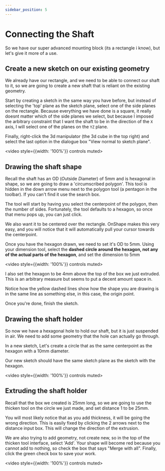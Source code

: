 ```yaml
---
sidebar_position: 5
---
```


# Connecting the Shaft

So we have our super advanced mounting block (its a rectangle i know), but let's give it more of a use.

## Create a new sketch on our existing geometry

We already have our rectangle, and we need to be able to connect our shaft to it, so we are going to create a new shaft that is reliant on the existing geometry.

Start by creating a sketch in the same way you have before, but instead of selecting the 'top' plane as the sketch plane, select one of the side planes on the rectangle. Because everything we have done is a square, it really doesnt matter which of the side planes we select, but because I imposed the arbitrary constraint that I want the shaft to be in the direction of the `X` axis, I will select one of the planes on the `YZ` plane.

Finally, right-click the 3d manipulator (the 3d cube in the top right) and select the last option in the dialogue box "View normal to sketch plane".

<video style={{width: '100%'}} controls muted>

  <source src="/img/onshape/3-sketch-on-geometry.mp4" type="video/mp4" />
</video>

## Drawing the shaft shape

Recall the shaft has an OD (*O*utside *D*iameter) of 5mm and is hexagonal in shape, so we are going to draw a 'circumscribed polygon'. This tool is hidden in the down arrow menu next to the polygon tool (a pentagon in the toolbar). If you can't find it use the search box.

The tool will start by having you select the centerpoint of the polygon, then the number of sides. Fortunately, the tool defaults to a hexagon, so once that menu pops up, you can just click.

We also want it to be centered over the rectangle. OnShape makes this very easy, and you will notice that it will automatically pull your cursor towards the centerpoint.

Once you have the hexagon drawn, we need to set it's OD to 5mm. Using your dimension tool, select the **dashed circle around the hexagon, not any of the actual parts of the hexagon**, and set the dimension to 5mm

<video style={{width: '100%'}} controls muted>

  <source src="/img/onshape/3-drawing-hex.mp4" type="video/mp4" />
</video>

I also set the hexagon to be 4mm above the top of the box we just extruded. This is an arbitrary measure but seems to put a decent amount space in.

Notice how the yellow dashed lines show how the shape you are drawing is in the same line as something else, in this case, the origin point.

Once you're done, finish the sketch.

## Drawing the shaft holder

So now we have a hexagonal hole to hold our shaft, but it is just suspended in air. We need to add some geometry that the hole can actually go through.

In a new sketch, Let's create a circle that as the same centerpoint as the hexagon with a 10mm diameter.

Our new sketch should have the same sketch plane as the sketch with the hexagon.

<video style={{width: '100%'}} controls muted>

  <source src="/img/onshape/3-hex-block.mp4" type="video/mp4" />
</video>

## Extruding the shaft holder

Recall that the box we created is 25mm long, so we are going to use the thicken tool on the circle we just made, and set distance 1 to be 25mm.

You will most likely notice that as you add thickness, it will be going the wrong direction. This is easily fixed by clicking the 2 arrows next to the distance input box. This will change the direction of the extrusion.

We are also trying to add geometry, not create new, so in the top of the thicken tool interface, select 'Add'. Your shape will become red because you cannot add to nothing, so check the box that says "Merge with all". Finally, click the green check box to save your work.

<video style={{width: '100%'}} controls muted>

  <source src="/img/onshape/3-extrude-hex-block.mp4" type="video/mp4" />
</video>
